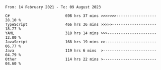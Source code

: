 <!-- [![Top Langs](https://github-readme-stats.vercel.app/api/top-langs/?username=thititongumpun&layout=compact&langs_count=7&theme=prussian)](https://github.com/thititongumpun)
[![Anurag's GitHub stats](https://github-readme-stats.vercel.app/api?username=thititongumpun&hide=stars&show_icons=true&theme=prussian)](https://github.com/thititongumpun) -->

<!--START_SECTION:waka-->

```text
From: 14 February 2021 - To: 09 August 2023

C#                         698 hrs 37 mins >>>>>>>------------------   28.10 %
TypeScript                 466 hrs 36 mins >>>>>--------------------   18.77 %
YAML                       318 hrs 14 mins >>>----------------------   12.80 %
JavaScript                 168 hrs 19 mins >>-----------------------   06.77 %
Java                       119 hrs 6 mins  >------------------------   04.79 %
Other                      114 hrs 22 mins >------------------------   04.60 %
```

<!--END_SECTION:waka-->

